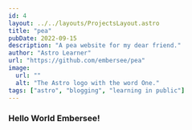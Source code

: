 ```yaml
---
id: 4
layout: ../../layouts/ProjectsLayout.astro
title: "pea"
pubDate: 2022-09-15
description: "A pea website for my dear friend."
author: "Astro Learner"
url: "https://github.com/embersee/pea"
image:
  url: ""
  alt: "The Astro logo with the word One."
tags: ["astro", "blogging", "learning in public"]
---
```


### Hello World Embersee!
